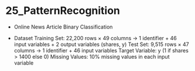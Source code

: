 # 25_PatternRecognition

- Online News Article Binary Classification

- Dataset
  Training Set: 22,200 rows × 49 columns → 1 identifier + 46 input variables + 2 output variables (shares, y)
  Test Set: 9,515 rows × 47 columns → 1 identifier + 46 input variables
  Target Variable: y (1 if shares > 1400 else 0)
  Missing Values: 10% missing values in each input variable
